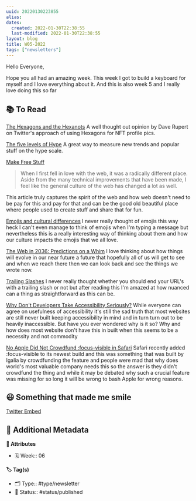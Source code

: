 ```yaml
---
uuid: 20220130223855
alias:
dates:
  created: 2022-01-30T22:38:55
  last-modified: 2022-01-30T22:38:55
layout: blog
title: W05-2022
tags: ["newsletters"]
---
```


Hello Everyone,

Hope you all had an amazing week. This week I got to build a keyboard for myself and I love everything about it. And this is also week 5 and I really love doing this so far

## 📚 To Read

[The Hexagons and the Hexanots](https://daverupert.com/2022/01/hexagons/)
A well thought out opinion by Dave Rupert on Twitter's approach of using Hexagons for NFT profile pics.

[The five levels of Hype](https://johannesklingebiel.de/2022/01/12/hype-as-a-scale.html)
A great way to measure new trends and popular stuff on the hype scale.

[Make Free Stuff](https://mxb.dev/blog/make-free-stuff/)

> When I first fell in love with the web, it was a radically different place. Aside from the many technical improvements that have been made, I feel like the general culture of the web has changed a lot as well.

This article truly captures the spirit of the web and how web doesn't need to be pay for this and pay for that and can be the good old beautiful place where people used to create stuff and share that for fun.

[Emojis and cultural differences](https://www.stefanjudis.com/notes/emojis-and-cultural-differences/)
I never really thought of emojis this way heck I can't even manage to think of emojis when I'm typing a message but nevertheless this is a really interesting way of thinking about them and how our culture impacts the emojis that we all love.

[The Web in 2036: Predictions on a Whim](https://blog.jim-nielsen.com/2022/web-predictions-on-a-whim/)
I love thinking about how things will evolve in our near future a future that hopefully all of us will get to see and when we reach there then we can look back and see the things we wrote now.

[Trailing Slashes](https://www.zachleat.com/web/trailing-slash/)
I never really thought whether you should end your URL's with a trailing slash or not but after reading this I'm amazed at how nuanced can a thing as straightforward as this can be.

[Why Don't Developers Take Accessibility Seriously?](https://css-tricks.com/why-dont-developers-take-accessibility-seriously/)
While everyone can agree on usefulness of accessibility it's still the sad truth that most websites are still never built keeping accessibility in mind and in turn turn out to be heavily inaccessible. But have you ever wondered why is it so? Why and how does most website don't have this in built when this seems to be a necessity and not commodity

[No Apple Did Not Crowdfund :focus-visible in Safari](https://meyerweb.com/eric/thoughts/2022/01/24/no-apple-did-not-crowdfund-focus-visible-in-safari/)
Safari recently added :focus-visible to its newest build and this was something that was built by Igalia by crowdfunding the feature and people were mad that why does world's most valuable company needs this so the answer is they didn't crowdfund the thing and while it may be debated why such a crucial feature was missing for so long it will be wrong to bash Apple for wrong reasons.

## 😃 Something that made me smile

[Twitter Embed](https://twitter.com/zachleat/status/1487820478672945153?s=20&t=CQbR2vCwcxuJVkfQofSnKg)

## 📇 Additional Metadata

**🧰 Attributes**

- 🗓️ Week:: 06

**🏷 Tag(s)**

- 🗂 Type:: #type/newsletter
- 🏁 Status:: #status/published
